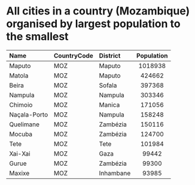 # All cities in a country (Mozambique) organised by largest population to the smallest

| Name | CountryCode | District | Population |
| :--- | :--- | :--- | :---: |
|Maputo|MOZ|Maputo|1018938|
|Matola|MOZ|Maputo|424662|
|Beira|MOZ|Sofala|397368|
|Nampula|MOZ|Nampula|303346|
|Chimoio|MOZ|Manica|171056|
|Naçala-Porto|MOZ|Nampula|158248|
|Quelimane|MOZ|Zambézia|150116|
|Mocuba|MOZ|Zambézia|124700|
|Tete|MOZ|Tete|101984|
|Xai-Xai|MOZ|Gaza|99442|
|Gurue|MOZ|Zambézia|99300|
|Maxixe|MOZ|Inhambane|93985|
